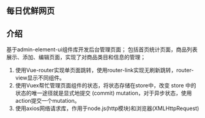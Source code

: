 ## 每日优鲜网页

## 介绍
基于admin-element-ui组件库开发后台管理页面；
包括首页统计页面，商品列表展示、添加、编辑页面，实现了对商品类目和信息的管理；

1. 使用Vue-router实现单页面跳转，使用router-link实现无刷新跳转，router-view显示不同组件。
2. 使用Vuex帮忙管理页面组件的状态，将状态存储在store中，改变 store 中的状态的唯一途径就是显式地提交 (commit) mutation，对于异步状态，使用action提交一个mutation。
3. 使用axios网络请求库，作用于node.js(http模块)和浏览器(XMLHttpRequest)